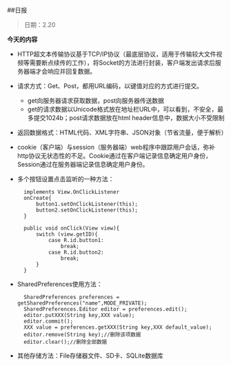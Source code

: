 ##日报
> 日期：2.20

**今天的内容**

* HTTP超文本传输协议基于TCP/IP协议（最底层协议，适用于传输较大文件视频等需要断点续传的工作），将Socket的方法进行封装，客户端发出请求后服务器端才会响应并回复数据。
* 请求方式：Get、Post，都用URL编码，以键值对应的方式进行提交。
	* get向服务器请求获取数据，post向服务器传送数据
	* get的请求数据以Unicode格式放在地址栏URL中，可以看到，不安全，最多提交1024b；post请求数据放在html header信息中，数据大小不受限制
* 返回数据格式：HTML代码、XML字符串、JSON对象（节省流量，便于解析）
* cookie（客户端）与session（服务器端）web程序中跟踪用户会话，弥补http协议无状态性的不足。Cookie通过在客户端记录信息确定用户身份，Session通过在服务器端记录信息确定用户身份。
* 多个按钮设置点击监听的一种方法：

		implements View.OnClickListener
		onCreate{
			button1.setOnClickListener(this);
			button2.setOnClickListener(this);
		}
		
		public void onClick(View view){
			switch (view.getID){
				case R.id.button1:
					break;
				case R.id.button2:
					break;
			}
		}
		
* SharedPreferences使用方法：

		SharedPreferences preferences = getSharedPreferences("name",MODE_PRIVATE);
		SharedPreferences.Editor editor = preferences.edit();
		editor.putXXX(String key,XXX value);
		editor.commit();
		XXX value = preferences.getXXX(String key,XXX default_value);
		editor.remove(String key);//删除该项数据
		editor.clear();//删除全部数据

* 其他存储方法：File存储器文件、SD卡、SQLite数据库
	
